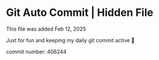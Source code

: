 # Git Auto Commit | Hidden File

This file was added Feb 12, 2025

Just for fun and keeping my daily git commit active 🤪

commit number: 406244
